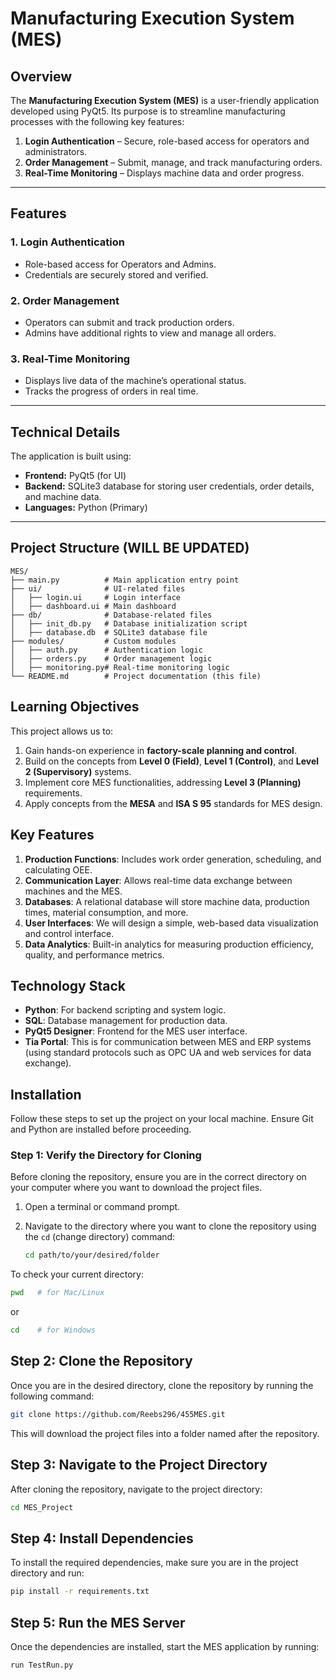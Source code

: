 # Manufacturing Execution System (MES)

## Overview

The **Manufacturing Execution System (MES)** is a user-friendly application developed using PyQt5. Its purpose is to streamline manufacturing processes with the following key features:

1. **Login Authentication** – Secure, role-based access for operators and administrators.
2. **Order Management** – Submit, manage, and track manufacturing orders.
3. **Real-Time Monitoring** – Displays machine data and order progress.

---

## Features

### **1. Login Authentication**
- Role-based access for Operators and Admins.
- Credentials are securely stored and verified.

### **2. Order Management**
- Operators can submit and track production orders.
- Admins have additional rights to view and manage all orders.

### **3. Real-Time Monitoring**
- Displays live data of the machine’s operational status.
- Tracks the progress of orders in real time.

---

## Technical Details

The application is built using:
- **Frontend:** PyQt5 (for UI)
- **Backend:** SQLite3 database for storing user credentials, order details, and machine data.
- **Languages:** Python (Primary)

---

## Project Structure (WILL BE UPDATED)

```plaintext
MES/
├── main.py          # Main application entry point
├── ui/              # UI-related files
│   ├── login.ui     # Login interface
│   ├── dashboard.ui # Main dashboard
├── db/              # Database-related files
│   ├── init_db.py   # Database initialization script
│   ├── database.db  # SQLite3 database file
├── modules/         # Custom modules
│   ├── auth.py      # Authentication logic
│   ├── orders.py    # Order management logic
│   ├── monitoring.py# Real-time monitoring logic
└── README.md        # Project documentation (this file)
```

## Learning Objectives

This project allows us to:
1. Gain hands-on experience in **factory-scale planning and control**.
2. Build on the concepts from **Level 0 (Field)**, **Level 1 (Control)**, and **Level 2 (Supervisory)** systems.
3. Implement core MES functionalities, addressing **Level 3 (Planning)** requirements.
4. Apply concepts from the **MESA** and **ISA S 95** standards for MES design.

## Key Features

1. **Production Functions**: Includes work order generation, scheduling, and calculating OEE.
2. **Communication Layer**: Allows real-time data exchange between machines and the MES.
3. **Databases**: A relational database will store machine data, production times, material consumption, and more.
4. **User Interfaces**: We will design a simple, web-based data visualization and control interface.
5. **Data Analytics**: Built-in analytics for measuring production efficiency, quality, and performance metrics.

## Technology Stack

- **Python**: For backend scripting and system logic.
- **SQL**: Database management for production data.
- **PyQt5 Designer**: Frontend for the MES user interface.
- **Tia Portal**: This is for communication between MES and ERP systems (using standard protocols such as OPC UA and web services for data exchange).

## Installation

Follow these steps to set up the project on your local machine. Ensure Git and Python are installed before proceeding.

### Step 1: Verify the Directory for Cloning

Before cloning the repository, ensure you are in the correct directory on your computer where you want to download the project files.

1. Open a terminal or command prompt.
2. Navigate to the directory where you want to clone the repository using the `cd` (change directory) command:

   ```bash
   cd path/to/your/desired/folder
   ```

To check your current directory:

   ```bash
   pwd   # for Mac/Linux
   ```
or

   ```bash
   cd    # for Windows
   ```

## Step 2: Clone the Repository

Once you are in the desired directory, clone the repository by running the following command:

   ```bash
   git clone https://github.com/Reebs296/455MES.git
   ```

This will download the project files into a folder named after the repository.

## Step 3: Navigate to the Project Directory

After cloning the repository, navigate to the project directory:

   ```bash
   cd MES_Project
   ```

## Step 4: Install Dependencies

To install the required dependencies, make sure you are in the project directory and run:

   ```bash
   pip install -r requirements.txt
   ```

## Step 5: Run the MES Server

Once the dependencies are installed, start the MES application by running:

   ```bash
   run TestRun.py
   ```

